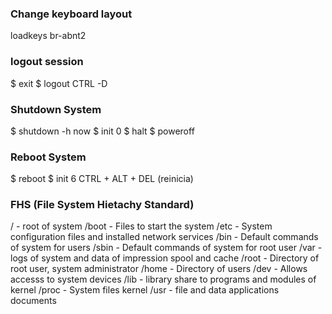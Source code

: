 ### Change keyboard layout
loadkeys br-abnt2

### logout session
$ exit
$ logout
CTRL -D

### Shutdown System
$ shutdown -h now
$ init 0
$ halt
$ poweroff

### Reboot System
$ reboot
$ init 6
CTRL + ALT + DEL (reinicia)

### FHS (File System Hietachy Standard)
/ - root of system
/boot - Files to start the system
/etc -  System configuration files and installed network services 
/bin -  Default commands of system for users 
/sbin - Default commands of system for root user
/var - logs of system and data of impression spool and cache
/root -  Directory of root user, system administrator 
/home -  Directory of users 
/dev -  Allows accesss to system devices
/lib - library share to programs and modules of kernel
/proc - System files kernel
/usr - file and data applications documents

  
 

